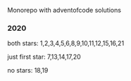 Monorepo with adventofcode solutions

### 2020

both stars:      1,2,3,4,5,6,8,9,10,11,12,15,16,21

just first star: 7,13,14,17,20

no stars:        18,19
